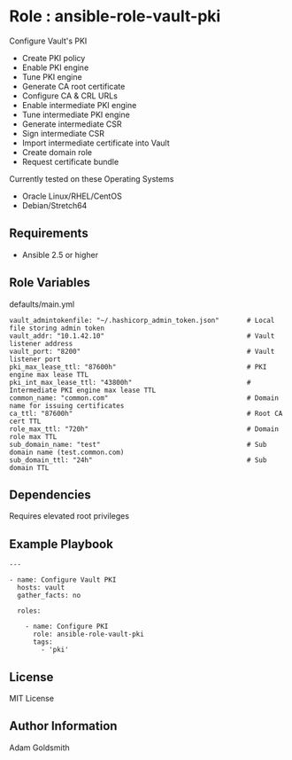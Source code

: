 Role : ansible-role-vault-pki
=============================

Configure Vault's PKI
* Create PKI policy
* Enable PKI engine
* Tune PKI engine
* Generate CA root certificate
* Configure CA & CRL URLs
* Enable intermediate PKI engine
* Tune intermediate PKI engine
* Generate intermediate CSR
* Sign intermediate CSR
* Import intermediate certificate into Vault
* Create domain role
* Request certificate bundle

Currently tested on these Operating Systems
* Oracle Linux/RHEL/CentOS
* Debian/Stretch64

Requirements
------------

* Ansible 2.5 or higher

Role Variables
--------------

defaults/main.yml
```
vault_admintokenfile: "~/.hashicorp_admin_token.json"       # Local file storing admin token
vault_addr: "10.1.42.10"                                    # Vault listener address
vault_port: "8200"                                          # Vault listener port
pki_max_lease_ttl: "87600h"                                 # PKI engine max lease TTL
pki_int_max_lease_ttl: "43800h"                             # Intermediate PKI engine max lease TTL
common_name: "common.com"                                   # Domain name for issuing certificates
ca_ttl: "87600h"                                            # Root CA cert TTL
role_max_ttl: "720h"                                        # Domain role max TTL
sub_domain_name: "test"                                     # Sub domain name (test.common.com)
sub_domain_ttl: "24h"                                       # Sub domain TTL
```

Dependencies
------------

Requires elevated root privileges

Example Playbook
----------------

```
---

- name: Configure Vault PKI
  hosts: vault
  gather_facts: no

  roles:

    - name: Configure PKI
      role: ansible-role-vault-pki
      tags:
        - 'pki'
```

License
-------

MIT License

Author Information
------------------

Adam Goldsmith

